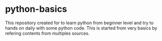 # python-basics

This repository created for to learn python from beginner level and try to hands on daily with some python code.
This is started from very basics by refering contents from multiples sources.
